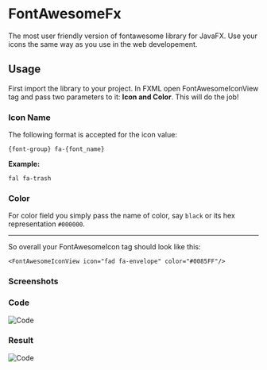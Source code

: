 # FontAwesomeFx
The most user friendly version of fontawesome library for JavaFX. Use your icons the same way as you use in the web developement.

## Usage
First import the library to your project. In FXML open FontAwesomeIconView tag and pass two parameters to it: **Icon and Color**. This will do the job!

### Icon Name
The following format is accepted for the icon value: 

`{font-group} fa-{font_name}`



**Example:**

`fal fa-trash`

### Color
For color field you simply pass the name of color, say `black` or its hex representation `#000000`.

___

So overall your FontAwesomeIcon tag should look like this:

```<FontAwesomeIconView icon="fad fa-envelope" color="#0085FF"/>```

### Screenshots
### Code
![Code](./screenshots/2.png)
### Result
![Code](./screenshots/1.png)